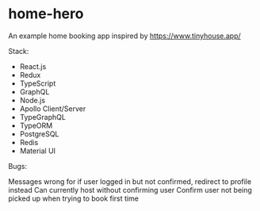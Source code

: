 # home-hero

An example home booking app inspired by https://www.tinyhouse.app/

Stack:

-   React.js
-   Redux
-   TypeScript
-   GraphQL
-   Node.js
-   Apollo Client/Server
-   TypeGraphQL
-   TypeORM
-   PostgreSQL
-   Redis
-   Material UI

Bugs:

Messages wrong for if user logged in but not confirmed, redirect to profile instead
Can currently host without confirming user
Confirm user not being picked up when trying to book first time
